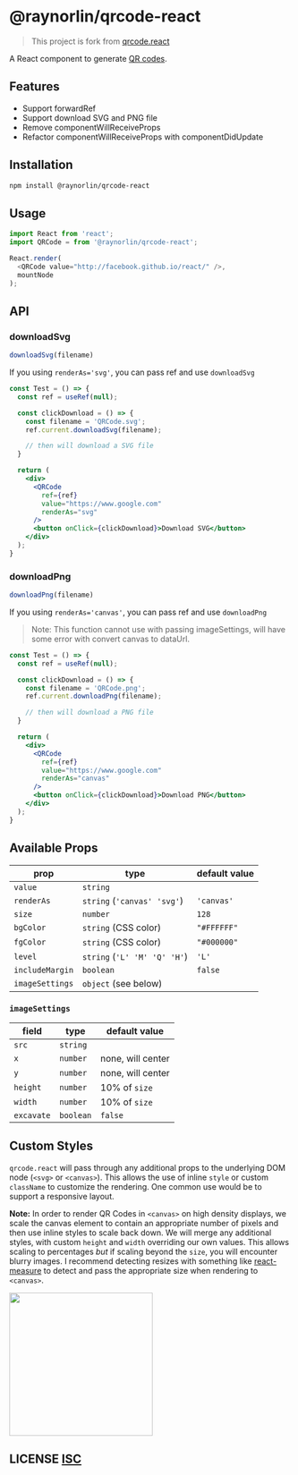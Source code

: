 # @raynorlin/qrcode-react
> This project is fork from [qrcode.react](https://github.com/zpao/qrcode.react)

A React component to generate [QR codes](http://en.wikipedia.org/wiki/QR_code).

## Features

* Support forwardRef
* Support download SVG and PNG file
* Remove componentWillReceiveProps
* Refactor componentWillReceiveProps with componentDidUpdate

## Installation

```sh
npm install @raynorlin/qrcode-react
```

## Usage

```js
import React from 'react';
import QRCode = from '@raynorlin/qrcode-react';

React.render(
  <QRCode value="http://facebook.github.io/react/" />,
  mountNode
);
```

## API
### downloadSvg

```js
downloadSvg(filename)
```

If you using `renderAs='svg'`, you can pass ref and use `downloadSvg`

```jsx
const Test = () => {
  const ref = useRef(null);

  const clickDownload = () => {
    const filename = 'QRCode.svg';
    ref.current.downloadSvg(filename);

    // then will download a SVG file
  }

  return (
    <div>
      <QRCode
        ref={ref}
        value="https://www.google.com"
        renderAs="svg"
      />
      <button onClick={clickDownload}>Download SVG</button>
    </div>
  );
}
```

### downloadPng

```js
downloadPng(filename)
```

If you using `renderAs='canvas'`, you can pass ref and use `downloadPng`

> Note: This function cannot use with passing imageSettings, will have some error with convert canvas to dataUrl.

```jsx
const Test = () => {
  const ref = useRef(null);

  const clickDownload = () => {
    const filename = 'QRCode.png';
    ref.current.downloadPng(filename);

    // then will download a PNG file
  }

  return (
    <div>
      <QRCode
        ref={ref}
        value="https://www.google.com"
        renderAs="canvas"
      />
      <button onClick={clickDownload}>Download PNG</button>
    </div>
  );
}
```

## Available Props

prop      | type                 | default value
----------|----------------------|--------------
`value`   | `string`             |
`renderAs`| `string` (`'canvas' 'svg'`) | `'canvas'`
`size`    | `number`             | `128`
`bgColor` | `string` (CSS color) | `"#FFFFFF"`
`fgColor` | `string` (CSS color) | `"#000000"`
`level`   | `string` (`'L' 'M' 'Q' 'H'`)            | `'L'`
`includeMargin` | `boolean`      | `false`
`imageSettings` | `object` (see below) |

### `imageSettings`

field      | type                 | default value
-----------|----------------------|--------------
`src`      | `string`             |
`x`        | `number`             | none, will center
`y`        | `number`             | none, will center
`height`   | `number`             | 10% of `size`
`width`    | `number`             | 10% of `size`
`excavate` | `boolean`            | `false`

## Custom Styles

`qrcode.react` will pass through any additional props to the underlying DOM node (`<svg>` or `<canvas>`). This allows the use of inline `style` or custom `className` to customize the rendering. One common use would be to support a responsive layout.

**Note:** In order to render QR Codes in `<canvas>` on high density displays, we scale the canvas element to contain an appropriate number of pixels and then use inline styles to scale back down. We will merge any additional styles, with custom `height` and `width` overriding our own values. This allows scaling to percentages *but* if scaling beyond the `size`, you will encounter blurry images. I recommend detecting resizes with something like [react-measure](https://github.com/souporserious/react-measure) to detect and pass the appropriate size when rendering to `<canvas>`.

<img src="qrcode.png" height="256" width="256">


## LICENSE [ISC](LICENSE)
